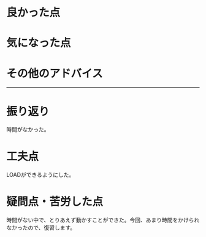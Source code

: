 # 良かった点


# 気になった点


# その他のアドバイス


---

# 振り返り
時間がなかった。
# 工夫点
LOADができるようにした。
# 疑問点・苦労した点
時間がない中で、とりあえず動かすことができた。今回、あまり時間をかけられなかったので、復習します。
